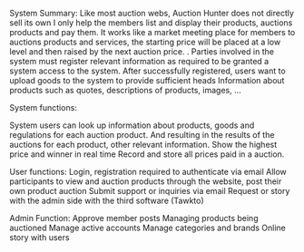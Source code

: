 System Summary:
Like most auction webs, Auction Hunter does not directly sell its own
 I only help the members list and display their products, auctions products and pay them. It works like a market meeting place for members to auctions products and services, the starting price will be placed at a low level and then raised by the next auction price. .
Parties involved in the system must register relevant information as required to be granted a system access to the system.
After successfully registered, users want to upload goods to the system to provide sufficient heads
Information about products such as quotes, descriptions of products, images, ...

System functions:

System users can look up information about products, goods and regulations for each auction product. And resulting in the results of the auctions for each product, other relevant information.
Show the highest price and winner in real time
Record and store all prices paid in a auction.

User functions:
Login, registration required to authenticate via email
Allow participants to view and auction products through the website, post their own product auction
Submit support or inquiries via email
Request or story with the admin side with the third software (Tawkto)

Admin Function:
Approve member posts
Managing products being auctioned
Manage active accounts
Manage categories and brands
Online story with users

